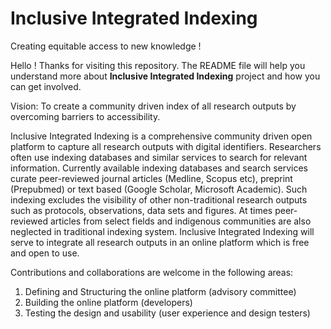 # Inclusive Integrated Indexing 
Creating equitable access to new knowledge !

Hello !
Thanks for visiting this repository. The README file will help you understand more about **Inclusive Integrated Indexing** project and how you can get involved. 

Vision: To create a community driven index of all research outputs by overcoming barriers to accessibility. 

Inclusive Integrated Indexing is a comprehensive community driven open platform to capture all research outputs with digital identifiers. Researchers often use indexing databases and similar services to search for relevant information. Currently available indexing databases and search services curate peer-reviewed journal articles (Medline, Scopus etc), preprint (Prepubmed) or text based (Google Scholar, Microsoft Academic). Such indexing excludes the visibility of other non-traditional research outputs such as protocols, observations, data sets and figures. At times peer-reviewed articles from select fields and indigenous communities are also neglected in traditional indexing system. Inclusive Integrated Indexing will serve to integrate all research outputs in an online platform which is free and open to use.

Contributions and collaborations are welcome in the following areas:
1) Defining and Structuring the online platform (advisory committee) 
2) Building the online platform (developers)
3) Testing the design and usability (user experience and design testers)




